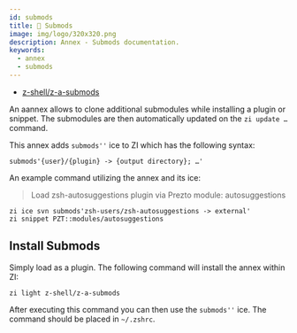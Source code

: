 ```yaml
---
id: submods
title: 💠 Submods
image: img/logo/320x320.png
description: Annex - Submods documentation.
keywords:
  - annex
  - submods
---
```


- [z-shell/z-a-submods](https://github.com/z-shell/z-a-submods)

An aannex allows to clone additional submodules while installing a plugin or snippet. The submodules are then automatically updated on the `zi update …` command.

This annex adds `submods''` ice to ZI which has the following syntax:

```shell
submods'{user}/{plugin} -> {output directory}; …'
```

An example command utilizing the annex and its ice:

> Load zsh-autosuggestions plugin via Prezto module: autosuggestions

```shell showLineNumbers
zi ice svn submods'zsh-users/zsh-autosuggestions -> external'
zi snippet PZT::modules/autosuggestions
```

## Install Submods

Simply load as a plugin. The following command will install the annex within ZI:

```shell
zi light z-shell/z-a-submods
```

After executing this command you can then use the `submods''` ice. The command should be placed in `~/.zshrc`.
